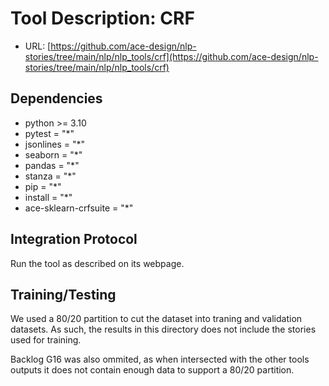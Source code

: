 # Tool Description: CRF

- URL: [https://github.com/ace-design/nlp-stories/tree/main/nlp/nlp_tools/crf](https://github.com/ace-design/nlp-stories/tree/main/nlp/nlp_tools/crf)

## Dependencies

- python >= 3.10
- pytest = "*"
- jsonlines = "*"
- seaborn = "*"
- pandas = "*"
- stanza = "*"
- pip = "*"
- install = "*"
- ace-sklearn-crfsuite = "*"

## Integration Protocol

Run the tool as described on its webpage. 


## Training/Testing

We used a 80/20 partition to cut the dataset into traning and validation datasets. As such, the results in this directory does not include the stories used for training.

Backlog G16 was also ommited, as when intersected with the other tools outputs it does not contain enough data to support a 80/20 partition.

